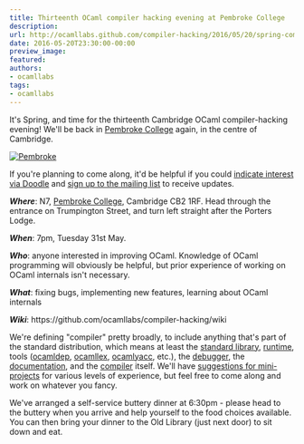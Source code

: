 ```yaml
---
title: Thirteenth OCaml compiler hacking evening at Pembroke College
description:
url: http://ocamllabs.github.com/compiler-hacking/2016/05/20/spring-compiler-hacking
date: 2016-05-20T23:30:00-00:00
preview_image:
featured:
authors:
- ocamllabs
tags:
- ocamllabs
---
```


<p>It's Spring, and time for the thirteenth Cambridge OCaml compiler-hacking evening! We'll be back in <a href="http://www.pem.cam.ac.uk/">Pembroke College</a> again, in the centre of Cambridge.</p>

<p><a href="https://twitter.com/pembroke1347/status/729615893425225728?lang=en-gb"><img src="http://ocamllabs.io/compiler-hacking/imgs/pembroke-spring.jpg" alt="Pembroke"/></a></p>

<p>If you're planning to come along, it'd be helpful if you could <a href="http://doodle.com/poll/qx649tkmmq7kg5u4">indicate interest via Doodle</a> and <a href="http://lists.ocaml.org/admin/cam-compiler-hacking">sign up to the mailing list</a> to receive updates.</p>

<p><em><strong>Where</strong></em>: N7, <a href="https://www.google.co.uk/maps/place/Pembroke+College/@52.2018741,0.1177328,17z/data=!3m1!4b1!4m2!3m1!1s0x47d870a2a3162b45:0x178705666a5d2498">Pembroke College</a>, Cambridge CB2 1RF. Head through the entrance on Trumpington Street, and turn left straight after the Porters Lodge.</p>

<p><em><strong>When</strong></em>: 7pm, Tuesday 31st May.</p>

<p><em><strong>Who</strong></em>: anyone interested in improving OCaml. Knowledge of OCaml programming will obviously be helpful, but prior experience of working on OCaml internals isn't necessary.</p>

<p><em><strong>What</strong></em>: fixing bugs, implementing new features, learning about OCaml internals</p>

<p><em><strong>Wiki</strong></em>: https://github.com/ocamllabs/compiler-hacking/wiki</p>

<p>We're defining &quot;compiler&quot; pretty broadly, to include anything that's part of the standard distribution, which means at least the
 <a href="https://github.com/ocaml/ocaml/tree/trunk/stdlib">standard library</a>,
 <a href="https://github.com/ocaml/ocaml/tree/trunk/byterun">run</a><a href="https://github.com/ocaml/ocaml/tree/trunk/asmrun">time</a>, tools
    (<a href="http://caml.inria.fr/pub/docs/manual-ocaml/depend.html">ocamldep</a>,
     <a href="https://realworldocaml.org/v1/en/html/parsing-with-ocamllex-and-menhir.html">ocamllex</a>,
     <a href="http://caml.inria.fr/pub/docs/manual-ocaml-4.00/manual026.html">ocamlyacc</a>, etc.), the
 <a href="http://caml.inria.fr/pub/docs/manual-ocaml/debugger.html">debugger</a>, the
 <a href="https://github.com/ocaml/ocaml/tree/trunk/manual">documentation</a>, and the
 <a href="https://github.com/ocaml/ocaml">compiler</a> itself. We'll have
 <a href="https://github.com/ocamllabs/compiler-hacking/wiki/Things-to-work-on">suggestions for mini-projects</a> for various levels of experience, but feel free to come along and work on whatever you fancy.</p>

<p>We've arranged a self-service buttery dinner at 6:30pm - please head to the buttery when you arrive and help yourself to the food choices available. You can then bring your dinner to the Old Library (just next door) to sit down and eat.</p>

